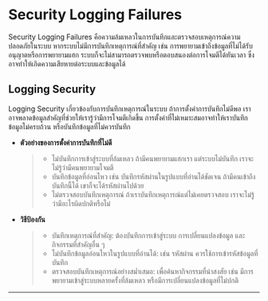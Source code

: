 # Security Logging Failures

Security Logging Failures คือความล้มเหลวในการบันทึกและตรวจสอบเหตุการณ์ความปลอดภัยในระบบ หากระบบไม่มีการบันทึกเหตุการณ์ที่สำคัญ เช่น การพยายามเข้าถึงข้อมูลที่ไม่ได้รับอนุญาตหรือการพยายามแฮก ระบบก็จะไม่สามารถตรวจพบหรือตอบสนองต่อการโจมตีได้ทันเวลา ซึ่งอาจทำให้เกิดความเสียหายต่อระบบและข้อมูลได้

## Logging Security

Logging Security เกี่ยวข้องกับการบันทึกเหตุการณ์ในระบบ ถ้าการตั้งค่าการบันทึกไม่ดีพอ เราอาจพลาดข้อมูลสำคัญที่ช่วยให้เรารู้ว่ามีการโจมตีเกิดขึ้น การตั้งค่าที่ไม่เหมาะสมอาจทำให้เราบันทึกข้อมูลไม่ครบถ้วน หรือบันทึกข้อมูลที่ไม่ควรบันทึก

  - **ตัวอย่างของการตั้งค่าการบันทึกที่ไม่ดี**
    > - ไม่บันทึกการเข้าสู่ระบบที่ล้มเหลว ถ้ามีคนพยายามแฮกเรา แต่ระบบไม่บันทึก เราจะไม่รู้ว่ามีคนพยายามโจมตี
    > - บันทึกข้อมูลที่อ่อนไหว เช่น บันทึกรหัสผ่านในรูปแบบที่อ่านได้ชัดเจน ถ้ามีคนเข้าถึงบันทึกนี้ได้ เขาก็จะได้รหัสผ่านไปด้วย
    > - ไม่ตรวจสอบบันทึกเหตุการณ์ ถ้าเราบันทึกเหตุการณ์แต่ไม่เคยตรวจสอบ เราจะไม่รู้ว่ามีอะไรผิดปกติหรือไม่
    
  - **วิธีป้องกัน**
    > - บันทึกเหตุการณ์ที่สำคัญ: ต้องบันทึกการเข้าสู่ระบบ การเปลี่ยนแปลงข้อมูล และกิจกรรมที่สำคัญอื่น ๆ
    > - ไม่บันทึกข้อมูลอ่อนไหวในรูปแบบที่อ่านได้: เช่น รหัสผ่าน ควรใช้การเข้ารหัสข้อมูลที่บันทึก
    > - ตรวจสอบบันทึกเหตุการณ์อย่างสม่ำเสมอ: เพื่อค้นหากิจกรรมที่น่าสงสัย เช่น มีการพยายามเข้าสู่ระบบหลายครั้งที่ล้มเหลว หรือมีการเปลี่ยนแปลงข้อมูลที่ไม่ปกติ
    
___
